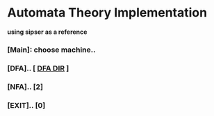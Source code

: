 # Automata Theory Implementation
**using sipser as a reference**

### [Main]: choose machine..
### [DFA].. 	  [ [DFA DIR](Automata/DFA) ]
### [NFA].. 	  [2]
### [EXIT].. 	  [0]


